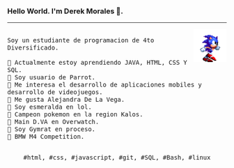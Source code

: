 ### Hello World. I'm Derek Morales 👋.
---
<p>
  <img src="./dd9nvgt-10b1bc61-c854-446a-bac5-c746e007fd99-1687275450.gif" align="right" width="15%"/>
  <samp>
    <br>Soy un estudiante de programacion de 4to Diversificado.<br>
    <br>🔹 Actualmente estoy aprendiendo JAVA, HTML, CSS Y SQL.
    <br>🔹 Soy usuario de Parrot.
    <br>🔹 Me interesa el desarrollo de aplicaciones mobiles y desarrollo de videojuegos.
    <br>🔹 Me gusta Alejandra De La Vega.
    <br>🔹 Soy esmeralda en lol.
    <br>🔹 Campeon pokemon en la region Kalos.
    <br>🔹 Main D.VA en Overwatch.
    <br>🔹 Soy Gymrat en proceso. 
    <br>🔹 BMW M4 Competition.
    </samp>
   <br>
  <br>
  <p align="center">
    <samp>
      #html, #css, #javascript, #git, #SQL, #Bash, #linux
     </samp>
    <br>
  </p>
  
</p>
